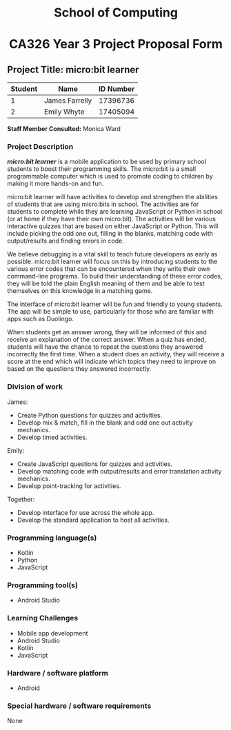 <center><h1>School of Computing</h1></center>
<center><h1>CA326 Year 3 Project Proposal Form</h1></center>  

## Project Title: micro:bit learner  

Student | Name | ID Number
---| --- | ---
1 | James Farrelly | 17396736
2 | Emily Whyte | 17405094  

**Staff Member Consulted:** Monica Ward  

### **Project Description**  
**_micro:bit learner_** is a mobile application to be used by primary school students to boost their programming skills. The micro:bit is a small programmable computer which is used to promote coding to children by making it more hands-on and fun.  

micro:bit learner will have activities to develop and strengthen the abilities of students that are using micro:bits in school. The activities are for students to complete while they are learning JavaScript or Python in school (or at home if they have their own micro:bit). The activities will be various interactive quizzes that are based on either JavaScript or Python. This will include picking the odd one out, filling in the blanks, matching code with output/results and finding errors in code.  

We believe debugging is a vital skill to teach future developers as early as possible. micro:bit learner will focus on this by introducing students to the various error codes that can be encountered when they write their own command-line programs. To build their understanding of these error codes, they will be told the plain English meaning of them and be able to test themselves on this knowledge in a matching game.  

The interface of micro:bit learner will be fun and friendly to young students. The app will be simple to use, particularly for those who are familiar with apps such as Duolingo.

When students get an answer wrong, they will be informed of this and receive an explanation of the correct answer. When a quiz has ended, students will have the chance to repeat the questions they answered incorrectly the first time. When a student does an activity, they will receive a score at the end which will indicate which topics they need to improve on based on the questions they answered incorrectly.  

### **Division of work**  
James:
* Create Python questions for quizzes and activities.
* Develop mix & match, fill in the blank and odd one out activity mechanics.
* Develop timed activities.

Emily:
* Create JavaScript questions for quizzes and activities.
* Develop matching code with output/results and error translation activity mechanics.
* Develop point-tracking for activities.

Together:
* Develop interface for use across the whole app.
* Develop the standard application to host all activities.


### **Programming language(s)**  
* Kotlin
* Python
* JavaScript

### **Programming tool(s)**  
* Android Studio 

### **Learning Challenges**  
* Mobile app development
* Android Studio
* Kotlin
* JavaScript

### **Hardware / software platform**  
* Android

### **Special hardware / software requirements**  
None